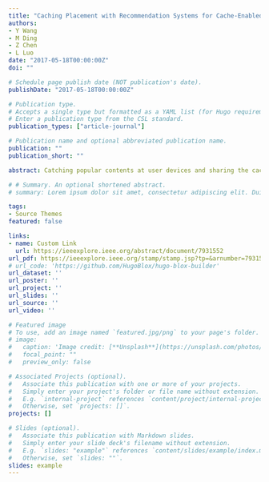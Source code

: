 ```yaml
---
title: "Caching Placement with Recommendation Systems for Cache-Enabled Mobile Social Networks"
authors:
- Y Wang
- M Ding
- Z Chen
- L Luo
date: "2017-05-18T00:00:00Z"
doi: ""

# Schedule page publish date (NOT publication's date).
publishDate: "2017-05-18T00:00:00Z"

# Publication type.
# Accepts a single type but formatted as a YAML list (for Hugo requirements).
# Enter a publication type from the CSL standard.
publication_types: ["article-journal"]

# Publication name and optional abbreviated publication name.
publication: ""
publication_short: ""

abstract: Catching popular contents at user devices and sharing the cached content among users is one promising solution to alleviate the heavy base station burden in mobile social networks. In this letter, we investigate social relationships and physical coupling among users, and, then, choose one important user (IU) as a helper to cache target contents and other users can get contents from IUs devices.

# # Summary. An optional shortened abstract.
# summary: Lorem ipsum dolor sit amet, consectetur adipiscing elit. Duis posuere tellus ac convallis placerat. Proin tincidunt magna sed ex sollicitudin condimentum.

tags:
- Source Themes
featured: false

links:
- name: Custom Link
  url: https://ieeexplore.ieee.org/abstract/document/7931552
url_pdf: https://ieeexplore.ieee.org/stamp/stamp.jsp?tp=&arnumber=7931552
# url_code: 'https://github.com/HugoBlox/hugo-blox-builder'
url_dataset: ''
url_poster: ''
url_project: ''
url_slides: ''
url_source: ''
url_video: ''

# Featured image
# To use, add an image named `featured.jpg/png` to your page's folder. 
# image:
#   caption: 'Image credit: [**Unsplash**](https://unsplash.com/photos/s9CC2SKySJM)'
#   focal_point: ""
#   preview_only: false

# Associated Projects (optional).
#   Associate this publication with one or more of your projects.
#   Simply enter your project's folder or file name without extension.
#   E.g. `internal-project` references `content/project/internal-project/index.md`.
#   Otherwise, set `projects: []`.
projects: []

# Slides (optional).
#   Associate this publication with Markdown slides.
#   Simply enter your slide deck's filename without extension.
#   E.g. `slides: "example"` references `content/slides/example/index.md`.
#   Otherwise, set `slides: ""`.
slides: example
---
```

